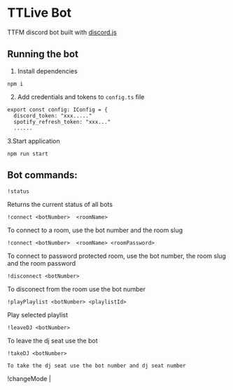 # TTLive Bot

TTFM discord bot built with [discord.js](https://discord.js.org/#/)

## Running the bot

1. Install dependencies

```
npm i
```

2. Add credentials and tokens to `config.ts` file

```
export const config: IConfig = {
  discord_token: "xxx....."
  spotify_refresh_token: "xxx..."
  ......
```

3.Start application

```
npm run start
```

## Bot commands:

```
!status
```

Returns the current status of all bots

```
!connect <botNumber>  <roomName>
```

To connect to a room, use the bot number and the room slug

```
!connect <botNumber>  <roomName> <roomPassword>
```

To connect to password protected room, use the bot number, the room slug and the room password

```
!disconnect <botNumber>
```

To disconect from the room use the bot number

```
!playPlaylist <botNumber> <playlistId>
```

Play selected playlist

```
!leaveDJ <botNumber>
```

To leave the dj seat use the bot

```
!takeDJ <botNumber>

To take the dj seat use the bot number and dj seat number

```
!changeMode <bot> | <testing>
```
